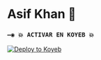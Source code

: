 # Asif Khan 👑


### `—◉ 💥 ACTIVAR EN KOYEB 💥`

[![Deploy to Koyeb](https://www.koyeb.com/static/images/deploy/button.svg)](https://app.koyeb.com/deploy?type=git&repository=https://github.com/mrjuice01/Queen-Enza-MD&branch=Khan&name=enzabot)

